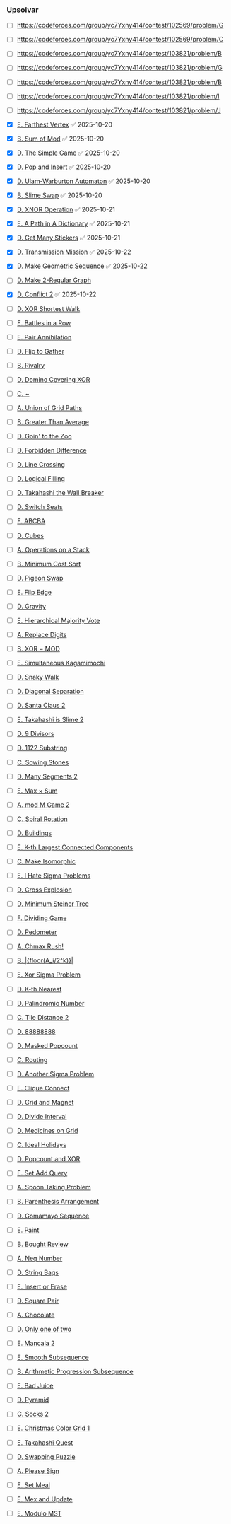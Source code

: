 
### Upsolvar

- [ ] https://codeforces.com/group/yc7Yxny414/contest/102569/problem/G 
- [ ] https://codeforces.com/group/yc7Yxny414/contest/102569/problem/C 
- [ ] https://codeforces.com/group/yc7Yxny414/contest/103821/problem/B 
- [ ] https://codeforces.com/group/yc7Yxny414/contest/103821/problem/G 
- [ ] https://codeforces.com/group/yc7Yxny414/contest/103821/problem/B 
- [ ] https://codeforces.com/group/yc7Yxny414/contest/103821/problem/I 
- [ ] https://codeforces.com/group/yc7Yxny414/contest/103821/problem/J 


- [x] [E. Farthest Vertex](https://atcoder.jp/contests/abc428/tasks/abc428_e) ✅ 2025-10-20
- [x] [B. Sum of Mod](https://atcoder.jp/contests/arc208/tasks/arc208_b) ✅ 2025-10-20
- [x] [D. The Simple Game](https://atcoder.jp/contests/abc427/tasks/abc427_d) ✅ 2025-10-20
- [x] [D. Pop and Insert](https://atcoder.jp/contests/abc426/tasks/abc426_d) ✅ 2025-10-20
- [x] [D. Ulam-Warburton Automaton](https://atcoder.jp/contests/abc425/tasks/abc425_d) ✅ 2025-10-20
- [x] [B. Slime Swap](https://atcoder.jp/contests/arc206/tasks/arc206_b) ✅ 2025-10-20
- [x] [D. XNOR Operation](https://atcoder.jp/contests/abc418/tasks/abc418_d) ✅ 2025-10-21
- [x] [E. A Path in A Dictionary](https://atcoder.jp/contests/abc417/tasks/abc417_e) ✅ 2025-10-21
- [x] [D. Get Many Stickers](https://atcoder.jp/contests/abc415/tasks/abc415_d) ✅ 2025-10-21
- [x] [D. Transmission Mission](https://atcoder.jp/contests/abc414/tasks/abc414_d) ✅ 2025-10-22
- [x] [D. Make Geometric Sequence](https://atcoder.jp/contests/abc413/tasks/abc413_d) ✅ 2025-10-22
- [ ] [D. Make 2-Regular Graph](https://atcoder.jp/contests/abc412/tasks/abc412_d)
- [x] [D. Conflict 2](https://atcoder.jp/contests/abc411/tasks/abc411_d) ✅ 2025-10-22
- [ ] [D. XOR Shortest Walk](https://atcoder.jp/contests/abc410/tasks/abc410_d)
- [ ] [E. Battles in a Row](https://atcoder.jp/contests/abc410/tasks/abc410_e)
- [ ] [E. Pair Annihilation](https://atcoder.jp/contests/abc409/tasks/abc409_e)
- [ ] [D. Flip to Gather](https://atcoder.jp/contests/abc408/tasks/abc408_d)
- [ ] [B. Rivalry](https://atcoder.jp/contests/arc198/tasks/arc198_b)
- [ ] [D. Domino Covering XOR](https://atcoder.jp/contests/abc407/tasks/abc407_d)
- [ ] [C. ~](https://atcoder.jp/contests/abc406/tasks/abc406_c)
- [ ] [A. Union of Grid Paths](https://atcoder.jp/contests/arc197/tasks/arc197_a)
- [ ] [B. Greater Than Average](https://atcoder.jp/contests/arc197/tasks/arc197_b)
- [ ] [D. Goin' to the Zoo](https://atcoder.jp/contests/abc404/tasks/abc404_d)
- [ ] [D. Forbidden Difference](https://atcoder.jp/contests/abc403/tasks/abc403_d)
- [ ] [D. Line Crossing](https://atcoder.jp/contests/abc402/tasks/abc402_d)
- [ ] [D. Logical Filling](https://atcoder.jp/contests/abc401/tasks/abc401_d)
- [ ] [D. Takahashi the Wall Breaker](https://atcoder.jp/contests/abc400/tasks/abc400_d)
- [ ] [D. Switch Seats](https://atcoder.jp/contests/abc399/tasks/abc399_d)
- [ ] [F. ABCBA](https://atcoder.jp/contests/abc398/tasks/abc398_f)
- [ ] [D. Cubes](https://atcoder.jp/contests/abc397/tasks/abc397_d)
- [ ] [A. Operations on a Stack](https://atcoder.jp/contests/arc194/tasks/arc194_a)
- [ ] [B. Minimum Cost Sort](https://atcoder.jp/contests/arc194/tasks/arc194_b)
- [ ] [D. Pigeon Swap](https://atcoder.jp/contests/abc395/tasks/abc395_d)
- [ ] [E. Flip Edge](https://atcoder.jp/contests/abc395/tasks/abc395_e)
- [ ] [D. Gravity](https://atcoder.jp/contests/abc391/tasks/abc391_d)
- [ ] [E. Hierarchical Majority Vote](https://atcoder.jp/contests/abc391/tasks/abc391_e)
- [ ] [A. Replace Digits](https://atcoder.jp/contests/arc191/tasks/arc191_a)
- [ ] [B. XOR = MOD](https://atcoder.jp/contests/arc191/tasks/arc191_b)
- [ ] [E. Simultaneous Kagamimochi](https://atcoder.jp/contests/abc388/tasks/abc388_e)
- [ ] [D. Snaky Walk](https://atcoder.jp/contests/abc387/tasks/abc387_d)
- [ ] [D. Diagonal Separation](https://atcoder.jp/contests/abc386/tasks/abc386_d)
- [ ] [D. Santa Claus 2](https://atcoder.jp/contests/abc385/tasks/abc385_d)
- [ ] [E. Takahashi is Slime 2](https://atcoder.jp/contests/abc384/tasks/abc384_e)
- [ ] [D. 9 Divisors](https://atcoder.jp/contests/abc383/tasks/abc383_d)
- [ ] [D. 1122 Substring](https://atcoder.jp/contests/abc381/tasks/abc381_d)
- [ ] [C. Sowing Stones](https://atcoder.jp/contests/abc379/tasks/abc379_c)
- [ ] [D. Many Segments 2](https://atcoder.jp/contests/abc377/tasks/abc377_d)
- [ ] [E. Max × Sum](https://atcoder.jp/contests/abc376/tasks/abc376_e)
- [ ] [A. mod M Game 2](https://atcoder.jp/contests/arc185/tasks/arc185_a)
- [ ] [C. Spiral Rotation](https://atcoder.jp/contests/abc375/tasks/abc375_c)
- [ ] [D. Buildings](https://atcoder.jp/contests/abc372/tasks/abc372_d)
- [ ] [E. K-th Largest Connected Components](https://atcoder.jp/contests/abc372/tasks/abc372_e)
- [ ] [C. Make Isomorphic](https://atcoder.jp/contests/abc371/tasks/abc371_c)
- [ ] [E. I Hate Sigma Problems](https://atcoder.jp/contests/abc371/tasks/abc371_e)
- [ ] [D. Cross Explosion](https://atcoder.jp/contests/abc370/tasks/abc370_d)
- [ ] [D. Minimum Steiner Tree](https://atcoder.jp/contests/abc368/tasks/abc368_d)
- [ ] [F. Dividing Game](https://atcoder.jp/contests/abc368/tasks/abc368_f)
- [ ] [D. Pedometer](https://atcoder.jp/contests/abc367/tasks/abc367_d)
- [ ] [A. Chmax Rush!](https://atcoder.jp/contests/arc182/tasks/arc182_a)
- [ ] [B. |{floor(A_i/2^k)}|](https://atcoder.jp/contests/arc182/tasks/arc182_b)
- [ ] [E. Xor Sigma Problem](https://atcoder.jp/contests/abc365/tasks/abc365_e)
- [ ] [D. K-th Nearest](https://atcoder.jp/contests/abc364/tasks/abc364_d)
- [ ] [D. Palindromic Number](https://atcoder.jp/contests/abc363/tasks/abc363_d)
- [ ] [C. Tile Distance 2](https://atcoder.jp/contests/abc359/tasks/abc359_c)
- [ ] [D. 88888888](https://atcoder.jp/contests/abc357/tasks/abc357_d)
- [ ] [D. Masked Popcount](https://atcoder.jp/contests/abc356/tasks/abc356_d)
- [ ] [C. Routing](https://atcoder.jp/contests/arc177/tasks/arc177_c)
- [ ] [D. Another Sigma Problem](https://atcoder.jp/contests/abc353/tasks/abc353_d)
- [ ] [E. Clique Connect](https://atcoder.jp/contests/abc352/tasks/abc352_e)
- [ ] [D. Grid and Magnet](https://atcoder.jp/contests/abc351/tasks/abc351_d)
- [ ] [D. Divide Interval](https://atcoder.jp/contests/abc349/tasks/abc349_d)
- [ ] [D. Medicines on Grid](https://atcoder.jp/contests/abc348/tasks/abc348_d)
- [ ] [C. Ideal Holidays](https://atcoder.jp/contests/abc347/tasks/abc347_c)
- [ ] [D. Popcount and XOR](https://atcoder.jp/contests/abc347/tasks/abc347_d)
- [ ] [E. Set Add Query](https://atcoder.jp/contests/abc347/tasks/abc347_e)
- [ ] [A. Spoon Taking Problem](https://atcoder.jp/contests/arc175/tasks/arc175_a)
- [ ] [B. Parenthesis Arrangement](https://atcoder.jp/contests/arc175/tasks/arc175_b)
- [ ] [D. Gomamayo Sequence](https://atcoder.jp/contests/abc346/tasks/abc346_d)
- [ ] [E. Paint](https://atcoder.jp/contests/abc346/tasks/abc346_e)
- [ ] [B. Bought Review](https://atcoder.jp/contests/arc174/tasks/arc174_b)
- [ ] [A. Neq Number](https://atcoder.jp/contests/arc173/tasks/arc173_a)
- [ ] [D. String Bags](https://atcoder.jp/contests/abc344/tasks/abc344_d)
- [ ] [E. Insert or Erase](https://atcoder.jp/contests/abc344/tasks/abc344_e)
- [ ] [D. Square Pair](https://atcoder.jp/contests/abc342/tasks/abc342_d)
- [ ] [A. Chocolate](https://atcoder.jp/contests/arc172/tasks/arc172_a)
- [ ] [D. Only one of two](https://atcoder.jp/contests/abc341/tasks/abc341_d)
- [ ] [E. Mancala 2](https://atcoder.jp/contests/abc340/tasks/abc340_e)
- [ ] [E. Smooth Subsequence](https://atcoder.jp/contests/abc339/tasks/abc339_e)
- [ ] [B. Arithmetic Progression Subsequence](https://atcoder.jp/contests/arc170/tasks/arc170_b)
- [ ] [E. Bad Juice](https://atcoder.jp/contests/abc337/tasks/abc337_e)
- [ ] [D. Pyramid](https://atcoder.jp/contests/abc336/tasks/abc336_d)
- [ ] [C. Socks 2](https://atcoder.jp/contests/abc334/tasks/abc334_c)
- [ ] [E. Christmas Color Grid 1](https://atcoder.jp/contests/abc334/tasks/abc334_e)
- [ ] [E. Takahashi Quest](https://atcoder.jp/contests/abc333/tasks/abc333_e)
- [ ] [D. Swapping Puzzle](https://atcoder.jp/contests/abc332/tasks/abc332_d)
- [ ] [A. Please Sign](https://atcoder.jp/contests/arc169/tasks/arc169_a)
- [ ] [E. Set Meal](https://atcoder.jp/contests/abc331/tasks/abc331_e)
- [ ] [E. Mex and Update](https://atcoder.jp/contests/abc330/tasks/abc330_e)
- [ ] [E. Modulo MST](https://atcoder.jp/contests/abc328/tasks/abc328_e)